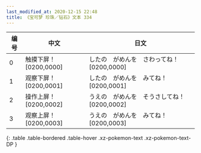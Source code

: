 ```yaml
---
last_modified_at: 2020-12-15 22:48
title: 《宝可梦 珍珠／钻石》文本 334
---
```

| 编号 | 中文 | 日文 |
| ---- | ---- | ---- |
| 0 | 触摸下屏！[0200,0000] | したの　がめんを　さわってね！[0200,0000] |
| 1 | 观察下屏！[0200,0001] | したの　がめんを　みてね！[0200,0001] |
| 2 | 操作上屏！[0200,0002] | うえの　がめんを　そうさしてね！[0200,0002] |
| 3 | 观察上屏！[0200,0003] | うえの　がめんを　みてね！[0200,0003] |
{: .table .table-bordered .table-hover .xz-pokemon-text .xz-pokemon-text-DP }